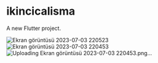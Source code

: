 # ikincicalisma

A new Flutter project.

![Ekran görüntüsü 2023-07-03 220523](https://github.com/burcukcm/second-flutter-sample/assets/96121254/35f3741a-6d09-479e-b5da-071d1af3d417)
![Ekran görüntüsü 2023-07-03 220453](https://github.com/burcukcm/second-flutter-sample/assets/96121254/e552d266-267d-4c0b-9cde-4e6079e7fa9c)
![Uploading Ekran görüntüsü 2023-07-03 220453.png…]()
